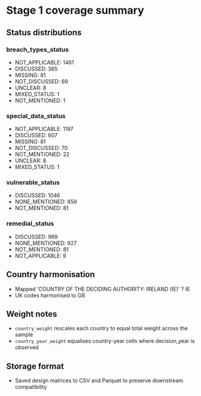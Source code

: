 # Stage 1 coverage summary

## Status distributions
### breach_types_status
- NOT_APPLICABLE: 1461
- DISCUSSED: 365
- MISSING: 81
- NOT_DISCUSSED: 69
- UNCLEAR: 8
- MIXED_STATUS: 1
- NOT_MENTIONED: 1

### special_data_status
- NOT_APPLICABLE: 1197
- DISCUSSED: 607
- MISSING: 81
- NOT_DISCUSSED: 70
- NOT_MENTIONED: 22
- UNCLEAR: 8
- MIXED_STATUS: 1

### vulnerable_status
- DISCUSSED: 1046
- NONE_MENTIONED: 859
- NOT_MENTIONED: 81

### remedial_status
- DISCUSSED: 969
- NONE_MENTIONED: 927
- NOT_MENTIONED: 81
- NOT_APPLICABLE: 9

## Country harmonisation
- Mapped 'COUNTRY OF THE DECIDING AUTHORITY: IRELAND (IE)' ? IE
- UK codes harmonised to GB

## Weight notes
- `country_weight` rescales each country to equal total weight across the sample
- `country_year_weight` equalises country-year cells where decision_year is observed

## Storage format
- Saved design matrices to CSV and Parquet to preserve downstream compatibility
